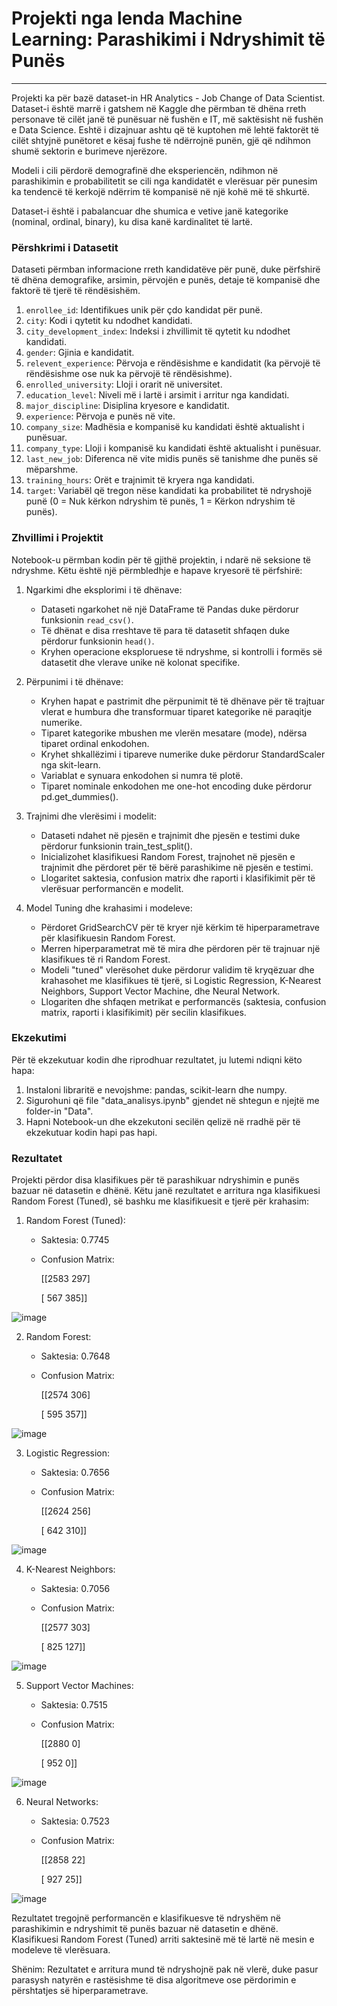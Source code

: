 # Projekti nga lenda Machine Learning: Parashikimi i Ndryshimit të Punës
------------------------------------------------------

Projekti ka për bazë dataset-in HR Analytics - Job Change of Data Scientist.
Dataset-i është marrë i gatshem në Kaggle dhe përmban të dhëna rreth personave të cilët janë të punësuar në fushën e IT, më saktësisht në fushën e Data Science. Eshtë i dizajnuar ashtu që të kuptohen më lehtë faktorët të cilët shtyjnë punëtoret e kësaj fushe të ndërrojnë punën, gjë që ndihmon shumë sektorin e burimeve njerëzore.

Modeli i cili përdorë demografinë dhe eksperiencën, ndihmon në parashikimin e probabilitetit se cili nga kandidatët e vlerësuar për punesim ka tendencë të kerkojë ndërrim të kompanisë në një kohë më të shkurtë.

Dataset-i është i pabalancuar dhe shumica e vetive janë kategorike (nominal, ordinal, binary), ku disa kanë kardinalitet të lartë.

### Përshkrimi i Datasetit

Dataseti përmban informacione rreth kandidatëve për punë, duke përfshirë të dhëna demografike, arsimin, përvojën e punës, detaje të kompanisë dhe faktorë të tjerë të rëndësishëm.

1.  `enrollee_id`: Identifikues unik për çdo kandidat për punë.
2.  `city`: Kodi i qytetit ku ndodhet kandidati.
3.  `city_development_index`: Indeksi i zhvillimit të qytetit ku ndodhet kandidati.
4.  `gender`: Gjinia e kandidatit.
5.  `relevent_experience`: Përvoja e rëndësishme e kandidatit (ka përvojë të rëndësishme ose nuk ka përvojë të rëndësishme).
6.  `enrolled_university`: Lloji i orarit në universitet.
7.  `education_level`: Niveli më i lartë i arsimit i arritur nga kandidati.
8.  `major_discipline`: Disiplina kryesore e kandidatit.
9.  `experience`: Përvoja e punës në vite.
10. `company_size`: Madhësia e kompanisë ku kandidati është aktualisht i punësuar.
11. `company_type`: Lloji i kompanisë ku kandidati është aktualisht i punësuar.
12. `last_new_job`: Diferenca në vite midis punës së tanishme dhe punës së mëparshme.
13. `training_hours`: Orët e trajnimit të kryera nga kandidati.
14. `target`: Variabël që tregon nëse kandidati ka probabilitet të ndryshojë punë (0 = Nuk kërkon ndryshim të punës, 1 = Kërkon ndryshim të punës).

### Zhvillimi i Projektit

Notebook-u përmban kodin për të gjithë projektin, i ndarë në seksione të ndryshme. Këtu është një përmbledhje e hapave kryesorë të përfshirë:

1.  Ngarkimi dhe eksplorimi i të dhënave:

    -   Dataseti ngarkohet në një DataFrame të Pandas duke përdorur funksionin `read_csv()`.
    -   Të dhënat e disa rreshtave të para të datasetit shfaqen duke përdorur funksionin `head()`.
    -   Kryhen operacione eksploruese të ndryshme, si kontrolli i formës së datasetit dhe vlerave unike në kolonat specifike.

2.  Përpunimi i të dhënave:

    -   Kryhen hapat e pastrimit dhe përpunimit të të dhënave për të trajtuar vlerat e humbura dhe transformuar tiparet kategorike në paraqitje numerike.
    -   Tiparet kategorike mbushen me vlerën mesatare (mode), ndërsa tiparet ordinal enkodohen.
    -   Kryhet shkallëzimi i tipareve numerike duke përdorur StandardScaler nga skit-learn.
    -   Variablat e synuara enkodohen si numra të plotë.
    -   Tiparet nominale enkodohen me one-hot encoding duke përdorur pd.get_dummies().

3.  Trajnimi dhe vlerësimi i modelit:

    -   Dataseti ndahet në pjesën e trajnimit dhe pjesën e testimi duke përdorur funksionin train_test_split().
    -   Inicializohet klasifikuesi Random Forest, trajnohet në pjesën e trajnimit dhe përdoret për të bërë parashikime në pjesën e testimi.
    -   Llogaritet saktesia, confusion matrix dhe raporti i klasifikimit për të vlerësuar performancën e modelit.

4.  Model Tuning dhe krahasimi i modeleve:

    -   Përdoret GridSearchCV për të kryer një kërkim të hiperparametrave për klasifikuesin Random Forest.
    -   Merren hiperparametrat më të mira dhe përdoren për të trajnuar një klasifikues të ri Random Forest.
    -   Modeli "tuned" vlerësohet duke përdorur validim të kryqëzuar dhe krahasohet me klasifikues të tjerë, si Logistic Regression, K-Nearest Neighbors, Support Vector Machine, dhe Neural Network.
    -   Llogariten dhe shfaqen metrikat e performancës (saktesia, confusion matrix, raporti i klasifikimit) për secilin klasifikues.

### Ekzekutimi

Për të ekzekutuar kodin dhe riprodhuar rezultatet, ju lutemi ndiqni këto hapa:

1.  Instaloni libraritë e nevojshme: pandas, scikit-learn dhe numpy.
2.  Sigurohuni që file "data_analisys.ipynb" gjendet në shtegun e njejtë me folder-in "Data".
3.  Hapni Notebook-un dhe ekzekutoni secilën qelizë në rradhë për të ekzekutuar kodin hapi pas hapi.

### Rezultatet

Projekti përdor disa klasifikues për të parashikuar ndryshimin e punës bazuar në datasetin e dhënë. Këtu janë rezultatet e arritura nga klasifikuesi Random Forest (Tuned), së bashku me klasifikuesit e tjerë për krahasim:

1.  Random Forest (Tuned):

    -   Saktesia: 0.7745
    -   Confusion Matrix:
    
        [[2583  297]
    
        [ 567  385]]


![image](https://github.com/PuhizaDoci/machine-learning/assets/44654048/7c84be6e-a3ee-4d44-b42c-c9df88bc8240)


2.  Random Forest:

    -   Saktesia: 0.7648
    -  Confusion Matrix:
        
        [[2574  306]
        
        [ 595  357]]

![image](https://github.com/PuhizaDoci/machine-learning/assets/44654048/03d49eb6-a64a-4e8c-b0c7-d8714a331259)


3.  Logistic Regression:

    -   Saktesia: 0.7656
    -   Confusion Matrix:
        
        [[2624  256]
 
        [ 642  310]]

![image](https://github.com/PuhizaDoci/machine-learning/assets/44654048/87e9a454-341e-46ef-86d2-c15fdb0e89f4)


4.  K-Nearest Neighbors:

    -   Saktesia: 0.7056
    -   Confusion Matrix:
        
        [[2577  303]
        
        [ 825  127]]
        
![image](https://github.com/PuhizaDoci/machine-learning/assets/44654048/589fdb59-6da4-45ba-b4f9-37d2c61cbb68)


5.  Support Vector Machines:

    -   Saktesia: 0.7515
    -   Confusion Matrix:
        
        [[2880    0]
        
        [ 952    0]]
        
![image](https://github.com/PuhizaDoci/machine-learning/assets/44654048/3763b62a-fd8f-46d9-af0c-af805264b7ad)


6.  Neural Networks:

    -   Saktesia: 0.7523
    -   Confusion Matrix:
        
        [[2858   22]
        
        [ 927   25]]

![image](https://github.com/PuhizaDoci/machine-learning/assets/44654048/8be144fe-056a-4664-b9c7-b4a1095a6ada)


Rezultatet tregojnë performancën e klasifikuesve të ndryshëm në parashikimin e ndryshimit të punës bazuar në datasetin e dhënë. Klasifikuesi Random Forest (Tuned) arriti saktesinë më të lartë në mesin e modeleve të vlerësuara.

Shënim: Rezultatet e arritura mund të ndryshojnë pak në vlerë, duke pasur parasysh natyrën e rastësishme të disa algoritmeve ose përdorimin e përshtatjes së hiperparametrave.
